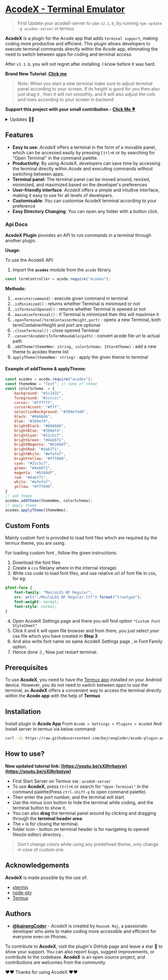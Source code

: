 # [AcodeX - Terminal Emulator](https://github.com/bajrangCoder/acode-plugin-acodex)

> First Update your acodeX-server to use `v2.1.0`, by running `npm update -g acodex-server` in termux

**AcodeX** is a plugin for the Acode app that adds `terminal support`, making coding more productive and efficient. This plugin allows developers to execute terminal commands directly within the Acode app, eliminating the need to switch between apps for coding and terminal access.

After `v1.1.0`, you will not regret after installing. I know before it was hard.

**Brand New Tutorial: [Click me](https://youtu.be/sXlIhrbpjyw)**

> Note: When you start a new terminal make sure to adjust terminal panel according to your screen. If its height is good for you then also just drag it , then it will run smoothly.
and It will also adjust the cols and rows according to your screen in backend 

**Support this project with your small contribution - <a href='https://github.com/sponsors/bajrangCoder'>Click Me 💗</a>**

<details>
    <summary>
        Updates 🤩🤩
    </summary>
    <br/>
    <details>
        <summary>
            <code><strong>v2.1.1</strong></code>
        </summary>
        <ul>
            <li>fixed Settings issue</li>
            <li>exposed api for creating theme for acodex by other theme plugin.</li>
        </ul>
    </details>
    <details>
        <summary>
            <code><strong>v2.1.0</strong></code>
        </summary>
        <ul>
            <li>exposed more terminal api 🔌</li>
            <li>make sure to update acodex server , otherwise it will not going to work.</li>
            <li>removed every limitations, now you can run vim , etc 😅</li>
            <li>added support for loading external custom fonts</li>
            <li>now acodex comes with some predefined themes, you can chose it from Settings</li>
        </ul>
    </details>
    <details>
        <summary>
            <code><strong>v2.0.0</strong></code>
        </summary>
        <ul>
            <li>exposed terminal api 🔌</li>
            <li>improved Terminal and updated xtermjs library 🔼</li>
            <li>now the web link in the terminal will be hyper linked onclicking it, it will open link in browser 🔗</li>
            <li>added low budget Autocompletion 😂 , i.e tab autocompletion</li>
            <li>now you can also use left & right arrow to navigate 🧭</li>
            <li>fixed prompt bug 🐞</li>
            <li>some minor improvements and changes 🤫</li>
            <li>Added new AcodeX own logo, now no more copied logo 😅</li>
            <li>
            added these shortcut(Read <strong>Supported key shortcut</strong> section of readme for more ☺️): <kbd>Ctrt+f</kbd>, <kbd>Right Arrow</kbd>, <kbd>Alt+f</kbd>, <kbd>Ctrl+Right arrow</kbd>, <kbd>Ctrl+b</kbd>, <kbd>Left arrow</kbd>, <kbd>Alt+b</kbd>, <kbd>Ctrl+Left arrow</kbd>, <kbd>Ctrl+a</kbd>, <kbd>Ctrl+e</kbd>, <kbd>Home</kbd>, <kbd>End</kbd>, <kbd>Tab</kbd>, 
            </li>
        </ul>
    </details>
    <details>
        <summary>
            <code><strong>v1.2.0</strong></code>
        </summary>
        <ul>
            <li>fixed issue related to saving state</li>
            <li>added color picker in plugin setting for themeing</li>
            <li>now it will remember your terminal state for better experience</li>
            <li>
            added two shortcut:
                <ul>
                    <li><kbd>Ctrl+I</kbd> - to clear the terminal</li>
                    <li><kbd>Ctrl+P</kbd> - to copy text from the terminal</li>
                </ul>
            </li>
        </ul>
    </details>
    <details>
        <summary>
            <code><strong>v1.1.8</strong></code>
        </summary>
        <ul>
            <li>improved accessibility</li>
            <li>floating button and terminal panel issue fixed</li>
            <li>minor twicks</li>
        </ul>
    </details>
    <details>
        <summary>
            <code><strong>v1.1.7</strong></code>
        </summary>
        <ul>
            <li>brand new tutorial link added in the readme of the plugin</li>
        </ul>
    </details>
    <details>
        <summary>
            <code><strong>v1.1.6</strong></code>
        </summary>
        <ul>
            <li>terminal issue fixed</li>
            <li>floating button improved, now it will be not hidden by keyboard</li>
            <li>internal changes</li>
        </ul>
    </details>
    <details>
        <summary>
            <code><strong>v1.1.5</strong></code>
        </summary>
        <p>Nothing fancy just a simple bugs 😑</p>
    </details>
    <details>
        <summary>
            <code><strong>v1.1.4</strong></code>
        </summary>
        <ul>
            <li>little bit change in layout and icon</li>
            <li>maximise terminal button is now draggable and you can drag it and keep it wherever you want</li>
            <li>fixed bugs related to folder icon</li>
            <li>removed changing of font family of terminal</li>
            <li>some minor changes</li>
        </ul>
    </details>
    <details>
        <summary>
            <code><strong>v1.1.1</strong></code>
        </summary>
        <ul>
            <li>changed icons</li>
            <li>improved context menu</li>
            <li>fixed bugs</li>
            <li>removed arrow button from terminal header, instead of this use acode arrow buttons</li>
        </ul>
    </details>
    <details>
        <summary>
            <code><strong>v1.1.0</strong></code>
        </summary>
        <ul>
            <li>Fixed Android keyboard issue, now you can use any keyboard you want</li>
            <li>Fixed paste functionality issue</li>
            <li>Fixed terminal unwanted behaviour</li>
            <li>Many internal changes to improve performance</li>
            <li>improved styling</li>
            <li>Note: almost every encountered bugs are fixed</li>
        </ul>
    </details>
    <details>
        <summary>
            <code><strong>v1.0.9</strong></code>
        </summary>
        <ul>
            <li>fixed bugs</li>
        </ul>
    </details>
    <details>
        <summary>
            <code><strong>v1.0.8</strong></code>
        </summary>
        <ul>
            <li>fixed bugs</li>
        </ul>
    </details>
    <details>
        <summary>
            <code><strong>v1.0.7</strong></code>
        </summary>
        <ul>
            <li>Added a button on terminal header for opening terminal in opened file directory.</li>
        </ul>
    </details>
    <details>
        <summary>
            <code><strong>v1.0.6</strong></code>
        </summary>
        <ul>
            <li>Added Arrow button instead of input field on terminal header to use feature of <code>v1.0.5</code></li>
            <li>Now if you will close the app without closing terminal, then when you open app again the terminal will be start automatically from where you have closed app.</li>
        </ul>
    </details>
    <details>
        <summary>
            <code><strong>v1.0.5</strong></code>
        </summary>
        <ul>
            <li>
                Now you can get previous command(history of command) same as Termux feature:
                <ul>
                    <li>For previous command -> <kbd>⇑</kbd></li>
                    <li>For next command -> <kbd>⇓</kbd></li>
                </ul>
            </li>
        </ul>
    </details>
    <details>
        <summary>
            <code><strong>v1.0.4</strong></code>
        </summary>
        <ul>
            <li>Now you can use any keyboard in terminal(recommend -> keyboard which cantains ctrl key and so on)</li>
            <li>Some Improvement</li>
            <li>There is little bit limitations with keys that will be fixed in next update</li>
            <li>
                Supported Keys
                <ul>
                    <li><kbd>Enter key</kbd></li>
                    <li><kbd>Space key</kbd></li>
                    <li><kbd>Ctrl+C key</kbd></li>
                    <li><kbd>Delete/Backspace key</kbd></li>
                    <li>Others treated as normal printable keys</li>
                </ul>
            </li>
        </ul>
    </details>
    <details>
        <summary>
            <code><strong>v1.0.3</strong></code>
        </summary>
        <ul>
            <li>Removed deprecated Acode API for smooth functioning in latest Acode</li>
        </ul>
    </details>
    <details>
        <summary>
            <code><strong>v1.0.2</strong></code>
        </summary>
        <ul>
            <li>Plugin Setting Ui improved</li>
            <li>For closing the terminal use <code>Ctrl+J</code></li>
        </ul>
    </details>
    <details>
        <summary>
            <code><strong>v1.0.1</strong></code>
        </summary>
        <ul>
            <li>
                Now you can customise terminal, by changing:
                    <ul>
                        <li>Font Size</li>
                        <li>Font Family</li>
                        <li>Cursor Style</li>
                        <li>Cursor Blink</li>
                        <li>Scroll back</li>
                        <li>Scroll Sensitivity</li>
                        <li>Theme</li>
                    </ul>
            </li>
        </ul>
    </details>
</details>

## Features

- **Easy to use**: _AcodeX_ offers a terminal in the form of a movable panel, which can be accessed easily by pressing `Ctrl+K` or by searching for "Open Terminal" in the command palette.
- **Productivity**: By using _AcodeX_, developers can save time by accessing the terminal directly within _Acode_ and executing commands without switching between apps.
- **Terminal panel**: The terminal panel can be moved around, resized, minimized, and maximized based on the developer's preferences
- **User-friendly interface**: _AcodeX_ offers a simple and intuitive interface, making it easy to use for all levels of developers.
- **Customisable**: You can customise AcodeX terminal according to your preference 
- **Easy Directory Changing**: You can open any folder with a button click.

### Api Docs

**AcodeX Plugin** provides an API to run commands in a terminal through another plugin.

**Usage:**

To use the AcodeX API:
1. Import the **`acodex`** module from the `acode` library.

```js
const termController = acode.require("acodex");
```

**Methods:**

1. `.execute(command)` : execute given command in terminal
2. `.isMinimized()` : returns whether Terminal is minimised or not
3. `.isTerminalOpened()` : returns whether Terminal is opened or not 
4. `.maximiseTerminal()` : if Terminal is minimized then this will maximise it 
5. `.openTerminal(termContainerHeight,port)` : opens a new Terminal, both termContainerHeight and port are optional
6. `.closeTerminal()` : close opened Terminal
7. `.convertAcodeUriToTermReadable(path)` : convert acode file uri to actual path
8. `.addTheme(themeNme: string, colorSchema: IXtermTheme)` : add a new theme to acodex theme list 
9. `applyTheme(themeNme: string)` : apply the given theme to terminal
#### Example of addTheme & applyTheme:
```js
const acodex = acode.require("acodex");
const themeNme = "Test"; // name of theme
const colorSchema  = {
    background: "#1c2431",
    foreground: "#cccccc",
    cursor: "#ffffff",
    cursorAccent: "#fff",
    selectionBackground: "#399ef440",
    black: "#666666",
    blue: "#399ef4",
    brightBlack: "#666666",
    brightBlue: "#399ef4",
    brightCyan: "#21c5c7",
    brightGreen: "#4eb071",
    brightMagenta: "#b168df",
    brightRed: "#da6771",
    brightWhite: "#efefef",
    brightYellow: "#fff099",
    cyan: "#21c5c7",
    green: "#4eb071",
    magenta: "#b168df",
    red: "#da6771",
    white: "#efefef",
    yellow: "#fff099",
}
// add theme
acodex.addTheme(themeNme, colorSchema);
// apply theme 
acodex.applyTheme(themeNme);
```

## Custom Fonts 

Mainly custom font is provided to load font files which are required by the termux theme, you are using.

For loading custom font , follow the given instructions:
1. Download the font files 
2. Create a `css` file(any where in the internal storage)
3. Write css code to load font files, and use relative url of font file in css, for eg:

```css
@font-face {
    font-family: "MesloLGS NF Regular";
    src: url("./MesloLGS NF Regular.ttf") format("truetype");
    font-weight: normal;
    font-style: normal;
}
```

4. Open AcodeX Settings page and there you will find option `"Custom Font StyleSheet"`
5. Click it and it will open file browser and from there, you just select your css file which you have created in **Step 3**
6. And also write font name on same AcodeX Settings page , in Font Family option.
7. Hence done :) , Now just restart terminal.

## Prerequisites

To use **AcodeX**, you need to have the [Termux app](https://termux.dev/en/) installed on your Android device. However, you do not need to switch between apps to use the terminal, as **AcodeX** offers a convenient way to access the terminal directly within the **Acode app** with the help of **Termux**

## Installation

Install plugin in **Acode App** From `Acode > Settings > Plugins > AcodeX`
And Install server in termux via below command:

```bash
curl -sL https://raw.githubusercontent.com/bajrangCoder/acode-plugin-acodex/main/installServer.sh | bash
```
    
## How to use?

**New updated tutorial link: [https://youtu.be/sXlIhrbpjyw](https://youtu.be/sXlIhrbpjyw)**

- First Start Server on Termux via : `acodeX-server`
- To use **AcodeX**, press `Ctrl+K` or search for `"Open Terminal"` in the command palette(Press `ctrl-shift-p` to open command palette). 
- Then enter the port number, and the terminal will start. 
- Use the minus icon button to hide the terminal while coding, and the terminal button to show it. 
- You can also **drag** the terminal panel around by clicking and dragging through the **terminal header area**. 
- The `✗` is for closing the terminal.
- folder icon - button on terminal header is for navigating to opened files(in editor) directory .

> Don't change colors while using any predefined theme, only change in case of custom one.

## Acknowledgements

**AcodeX** is made possible by the use of:

 - [xtermjs](https://xtermjs.org/)
 - [node-pty](https://github.com/microsoft/node-pty)
 - [Termux](https://termux.dev/en/)


## Authors

- **[@bajrangCoder](https://www.github.com/bajrangCoder)** - *AcodeX* is created by `Raunak Raj`, a passionate developer who aims to make coding more accessible and efficient for everyone even on Phones.


To contribute to **AcodeX**, visit the plugin's GitHub page and leave a star 🌟 to show your support. You can also report bugs, suggest improvements, or contribute to the codebase. **AcodeX** is an open-source project, and contributions are welcomes from the community

❤️❤️ Thanks for using AcodeX ❤️❤️
